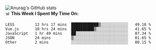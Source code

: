 
![Anurag's GitHub stats](https://github-readme-stats.vercel.app/api?username=supergczh&show_icons=true&theme=radical)
<br />
📊 **This Week I Spent My Time On:**

<!--START_SECTION:waka-->

```text
LESS         12 hrs 17 mins  ████████████▒░░░░░░░░░░░░   49.18 %
Vue.js       10 hrs 24 mins  ██████████▒░░░░░░░░░░░░░░   41.65 %
JavaScript   1 hr 49 mins    ██░░░░░░░░░░░░░░░░░░░░░░░   07.34 %
JSON         24 mins         ▒░░░░░░░░░░░░░░░░░░░░░░░░   01.65 %
Other        2 mins          ░░░░░░░░░░░░░░░░░░░░░░░░░   00.15 %
```

<!--END_SECTION:waka-->

